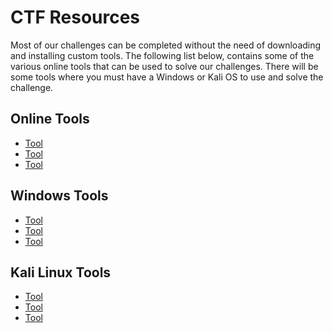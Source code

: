 # CTF Resources

Most of our challenges can be completed without the need of downloading and installing custom tools. The following list below, contains some of the various online tools that can be used to solve our challenges. There will be some tools where you must have a Windows or Kali OS to use and solve the challenge.

## Online Tools

- [Tool]()
- [Tool]()
- [Tool]()

## Windows Tools

- [Tool]()
- [Tool]()
- [Tool]()

## Kali Linux Tools

- [Tool]()
- [Tool]()
- [Tool]()
